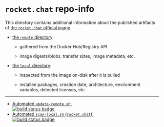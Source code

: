 # `rocket.chat` repo-info

This directory contains additional information about the published artifacts of [the `rocket.chat` official image](https://hub.docker.com/_/rocket.chat/).

-	[the `remote` directory](remote/):

	-	gathered from the Docker Hub/Registry API

	-	image digests/blobs, transfer sizes, image metadata, etc.

-	[the `local` directory](local/):

	-	inspected from the image on-disk after it is pulled

	-	installed packages, creation date, architecture, environment variables, detected licenses, etc.

---

-	[Automated `update-remote.sh`:  
	![build status badge](https://doi-janky.infosiftr.net/job/repo-info/job/remote/badge/icon)](https://doi-janky.infosiftr.net/job/repo-info/job/remote/)
-	[Automated `scan-local.sh` (`rocket.chat`):  
	![build status badge](https://doi-janky.infosiftr.net/job/repo-info/job/local/job/rocket.chat/badge/icon)](https://doi-janky.infosiftr.net/job/repo-info/job/local/job/rocket.chat)
